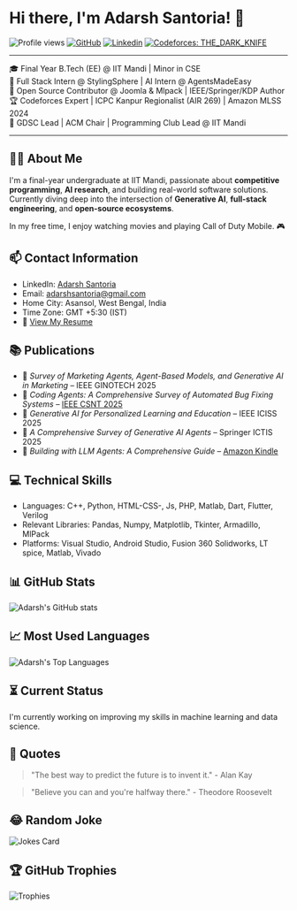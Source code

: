 <!-- Your title -->
# Hi there, I'm Adarsh Santoria! 👋

<!-- Your badges -->
![Profile views](https://komarev.com/ghpvc/?username=AdarshSantoria&label=Profile%20views&color=0e75b6&style=flat)
[![GitHub](https://img.shields.io/github/followers/adarshsantoria?label=Follow&style=social)](https://github.com/adarshsantoria)
[![Linkedin](https://img.shields.io/badge/-AdarshSantoria-blue?style=flat&logo=Linkedin&logoColor=white&link=https://www.linkedin.com/in/adarsh-santoria/)](https://www.linkedin.com/in/adarsh-santoria-2aa61b236/)
[![Codeforces: THE_DARK_KNIFE](https://img.shields.io/badge/Codeforces-THE_DARK_KNIFE-FFA500?style=flat-square&logo=codeforces)](https://codeforces.com/profile/THE_DARK_KNIFE)

---

🎓 Final Year B.Tech (EE) @ IIT Mandi | Minor in CSE  
💼 Full Stack Intern @ StylingSphere | AI Intern @ AgentsMadeEasy  
🧠 Open Source Contributor @ Joomla & Mlpack | IEEE/Springer/KDP Author  
🏆 Codeforces Expert | ICPC Kanpur Regionalist (AIR 269) | Amazon MLSS 2024  
🎯 GDSC Lead | ACM Chair | Programming Club Lead @ IIT Mandi

---

<!-- Your introduction -->
## 👨‍💻 About Me
I'm a final-year undergraduate at IIT Mandi, passionate about **competitive programming**, **AI research**, and building real-world software solutions.  
Currently diving deep into the intersection of **Generative AI**, **full-stack engineering**, and **open-source ecosystems**.

In my free time, I enjoy watching movies and playing Call of Duty Mobile. 🎮

<!-- Your contact information -->
## 📫 Contact Information

- LinkedIn: [Adarsh Santoria](https://www.linkedin.com/in/adarsh-santoria-2aa61b236/)
- Email: adarshsantoria@gmail.com
- Home City: Asansol, West Bengal, India
- Time Zone: GMT +5:30 (IST)
- 📄 [View My Resume](https://drive.google.com/file/d/1wFDfdhyjONBySU6Hm5VdEj_MD6gKrCmu/view?usp=drive_link)  

## 📚 Publications

- 📘 *Survey of Marketing Agents, Agent-Based Models, and Generative AI in Marketing* – IEEE GINOTECH 2025  
- 📘 *Coding Agents: A Comprehensive Survey of Automated Bug Fixing Systems* – [IEEE CSNT 2025](https://www.csnt.in/Track_CSNT_2.pdf)  
- 📗 *Generative AI for Personalized Learning and Education* – IEEE ICISS 2025  
- 📙 *A Comprehensive Survey of Generative AI Agents* – Springer ICTIS 2025  
- 📕 *Building with LLM Agents: A Comprehensive Guide* – [Amazon Kindle](https://www.amazon.in/dp/B0DSTV1H9X)

<!-- Your technical skills -->
## 💻 Technical Skills

- Languages: C++, Python, HTML-CSS-, Js, PHP, Matlab, Dart, Flutter, Verilog
- Relevant Libraries: Pandas, Numpy, Matplotlib, Tkinter, Armadillo, MlPack
- Platforms: Visual Studio, Android Studio, Fusion 360 Solidworks, LT spice, Matlab, Vivado

<!-- Your GitHub stats -->
## 📊 GitHub Stats

![Adarsh's GitHub stats](https://github-readme-stats.vercel.app/api?username=adarshsantoria&show_icons=true&theme=radical)

<!-- Your most used languages -->
## 📈 Most Used Languages

![Adarsh's Top Languages](https://github-readme-stats.vercel.app/api/top-langs/?username=adarshsantoria&layout=compact&theme=radical)

<!-- Your current status -->
## ⏳ Current Status

I'm currently working on improving my skills in machine learning and data science.

<!-- Your quotes -->
## 💬 Quotes

> "The best way to predict the future is to invent it." - Alan Kay

> "Believe you can and you're halfway there." - Theodore Roosevelt

<!-- Your random joke -->
## 😂 Random Joke

![Jokes Card](https://readme-jokes.vercel.app/api)

## 🏆 GitHub Trophies

![Trophies](https://github-profile-trophy.vercel.app/?username=adarshsantoria&theme=radical&no-frame=true&margin-w=10)


